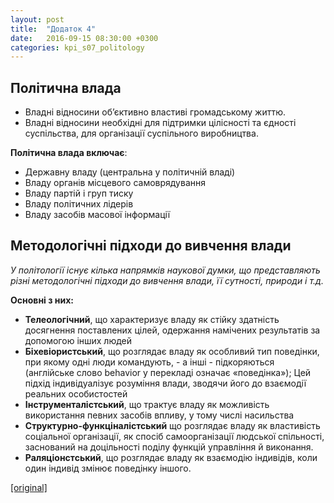 ```yaml
---
layout: post
title:  "Додаток 4"
date:   2016-09-15 08:30:00 +0300
categories: kpi_s07_politology
---
```


## Політична влада

* Владні відносини об’єктивно властиві громадському життю.
* Владні відносини необхідні для підтримки цілісності та єдності суспільства, для організації суспільного виробництва.

**Політична влада включає**:

* Державну владу (центральна у політичній владі)
* Владу органів місцевого самоврядування
* Владу партій і груп тиску
* Владу політичних лідерів
* Владу засобів масової інформації


## Методологічні підходи до вивчення влади

*У політології існує кілька напрямків наукової думки, що представляють різні методологічні підходи до вивчення влади, її сутності, природи і т.д.*

**Основні з них:**

* **Телеологічний**, що характеризує владу як стійку здатність досягнення поставлених цілей, одержання намічених результатів за допомогою інших людей
* **Біхевіористський**, що розглядає владу як особливий тип поведінки, при якому одні люди командують, - а інші - підкоряються (англійське слово behavior у перекладі означає «поведінка»); Цей підхід індивідуалізує розуміння влади, зводячи його до взаємодії реальних особистостей
* **Інструменталістський**, що трактує владу як можливість використання певних засобів впливу, у тому числі насильства
* **Структурно-функціналістський** що розглядає владу як властивість соціальної організації, як спосіб самоорганізації людської спільності, заснований на доцільності поділу функцій управління й виконання.
* **Раляціонстський**, що розглядає владу як взаємодію індивідів, коли один індивід змінює поведінку іншого.

[[original]](https://pp.vk.me/c637323/v637323367/e88d/XPI_pn-ZhgE.jpg)

